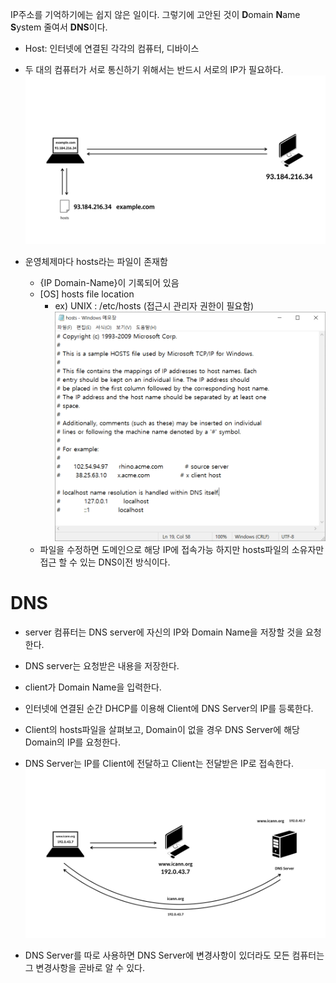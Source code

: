IP주소를 기억하기에는 쉽지 않은 일이다. 그렇기에 고안된 것이 **D**omain **N**ame **S**ystem 줄여서 **DNS**이다.

- Host: 인터넷에 연결된 각각의 컴퓨터, 디바이스
- 두 대의 컴퓨터가 서로 통신하기 위해서는 반드시 서로의 IP가 필요하다.
    ![](./img/DNS.jpeg)

- 운영체제마다 hosts라는 파일이 존재함
    - {IP  Domain-Name}이 기록되어 있음
    - [OS] hosts file location
        - ex) UNIX : /etc/hosts (접근시 관리자 권한이 필요함)
        ![](./img/hosts.PNG)
    - 파일을 수정하면 도메인으로 해당 IP에 접속가능 하지만 hosts파일의 소유자만 접근 할 수 있는 DNS이전 방식이다.

# DNS

- server 컴퓨터는 DNS server에 자신의 IP와 Domain Name을 저장할 것을 요청한다.
- DNS server는 요청받은 내용을 저장한다.
- client가 Domain Name을 입력한다.
- 인터넷에 연결된 순간 DHCP를 이용해 Client에 DNS Server의 IP를 등록한다.
- Client의 hosts파일을 살펴보고, Domain이 없을 경우 DNS Server에 해당 Domain의 IP를 요청한다.
- DNS Server는 IP를 Client에 전달하고 Client는 전달받은 IP로 접속한다.
    ![](./img/DNS2.jpeg)

- DNS Server를 따로 사용하면 DNS Server에 변경사항이 있더라도 모든 컴퓨터는 그 변경사항을 곧바로 알 수 있다.
